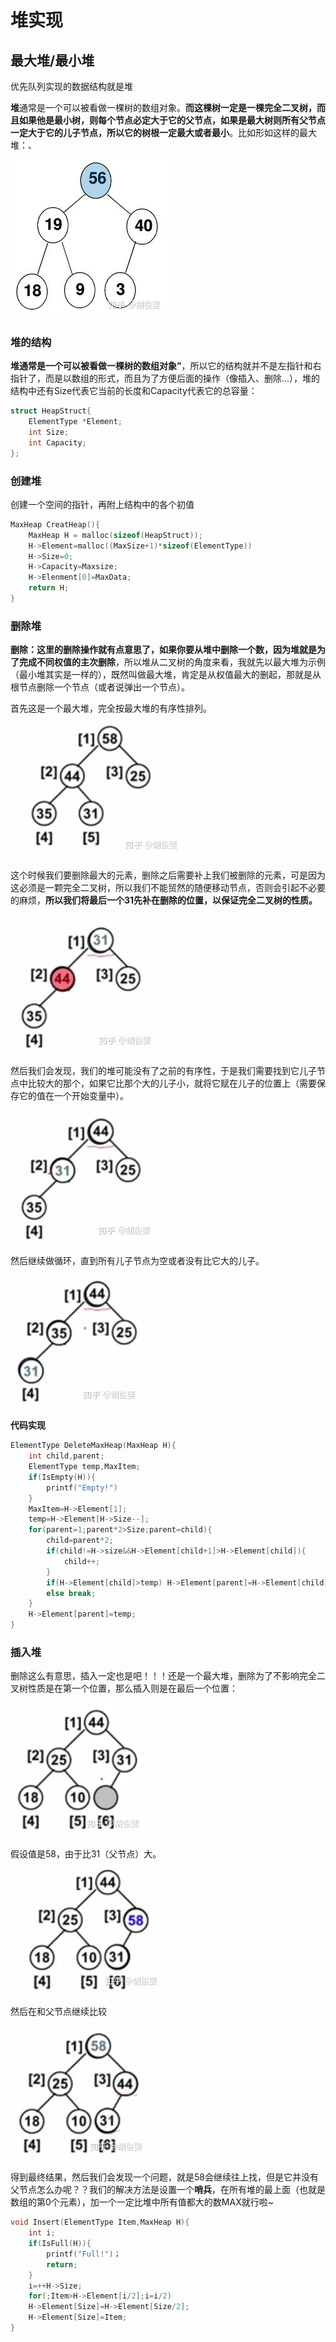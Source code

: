 # 堆实现

## 最大堆/最小堆

优先队列实现的数据结构就是堆

**堆**通常是一个可以被看做一棵树的数组对象。**而这棵树一定是一棵完全二叉树，而且如果他是最小树，则每个节点必定大于它的父节点，如果是最大树则所有父节点一定大于它的儿子节点，所以它的树根一定最大或者最小**。比如形如这样的最大堆：、

![](../.gitbook/assets/heap.jpg)

### **堆的结构**

**堆通常是一个可以被看做一棵树的数组对象”**，所以它的结构就并不是左指针和右指针了，而是以数组的形式，而且为了方便后面的操作（像插入、删除...），堆的结构中还有Size代表它当前的长度和Capacity代表它的总容量：

```cpp
struct HeapStruct{
    ElementType *Element;
    int Size;
    int Capacity;
};
```

### **创建堆**

创建一个空间的指针，再附上结构中的各个初值

```cpp
MaxHeap CreatHeap(){
    MaxHeap H = malloc(sizeof(HeapStruct));
    H->Element=malloc((MaxSize+1)*sizeof(ElementType))
    H->Size=0;
    H->Capacity=Maxsize;
    H->Elenment[0]=MaxData;
    return H;
}
```

### **删除堆**

**删除：**这里的删除操作就有点意思了，如果你要从堆中删除一个数，因为堆就是为了完成**不同权值的主次删除**，所以堆从二叉树的角度来看，我就先以最大堆为示例（最小堆其实是一样的），既然叫做最大堆，肯定是从权值最大的删起，那就是从根节点删除一个节点（或者说弹出一个节点）。

首先这是一个最大堆，完全按最大堆的有序性排列。

![](../.gitbook/assets/heap1.jpg)

这个时候我们要删除最大的元素，删除之后需要补上我们被删除的元素，可是因为这必须是一颗完全二叉树，所以我们不能贸然的随便移动节点，否则会引起不必要的麻烦，**所以我们将最后一个31先补在删除的位置，以保证完全二叉树的性质。**

![](../.gitbook/assets/heap2.jpg)

然后我们会发现，我们的堆可能没有了之前的有序性，于是我们需要找到它儿子节点中比较大的那个，如果它比那个大的儿子小，就将它赋在儿子的位置上（需要保存它的值在一个开始变量中）。

![](../.gitbook/assets/heap3.jpg)

然后继续做循环，直到所有儿子节点为空或者没有比它大的儿子。

![](../.gitbook/assets/heap4.jpg)

**代码实现**

```cpp
ElementType DeleteMaxHeap(MaxHeap H){
    int child,parent;
    ElementType temp,MaxItem;
    if(IsEmpty(H)){
        printf("Empty!")
    }
    MaxItem=H->Element[1];
    temp=H->Element[H->Size--];
    for(parent=1;parent*2>Size;parent=child){
        child=parent*2;
        if(child!=H->size&&H->Element[child+1]>H->Element[child]){
            child++;
        }
        if(H->Element[child]>temp) H->Element[parent]=H->Element[child];
        else break;
    }
    H->Element[parent]=temp;
}
```

### **插入堆**

删除这么有意思，插入一定也是吧！！！还是一个最大堆，删除为了不影响完全二叉树性质是在第一个位置，那么插入则是在最后一个位置：

![](../.gitbook/assets/heap5.jpg)

假设值是58，由于比31（父节点）大。

![](../.gitbook/assets/heap6.jpg)

然后在和父节点继续比较

![](../.gitbook/assets/heap7.jpg)

得到最终结果，然后我们会发现一个问题，就是58会继续往上找，但是它并没有父节点怎么办呢？？我们的解决方法是设置一个**哨兵**，在所有堆的最上面（也就是数组的第0个元素），加一个一定比堆中所有值都大的数MAX就行啦~

```cpp
void Insert(ElementType Item,MaxHeap H){
    int i;
    if(IsFull(H)){
        printf("Full!")；
        return;
    }
    i=++H->Size;
    for(;Item>H->Element[i/2];i=i/2)
    H->Element[Size]=H->Element[Size/2];
    H->Element[Size]=Item;
}
```



